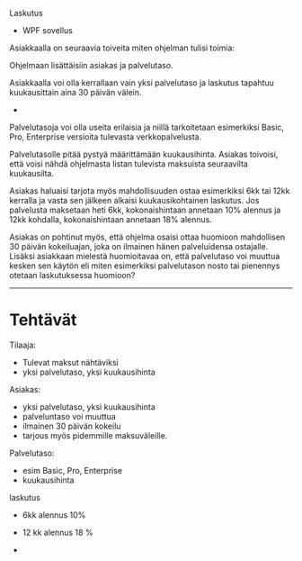 Laskutus

- WPF sovellus

Asiakkaalla on seuraavia toiveita miten ohjelman tulisi toimia:

Ohjelmaan lisättäisiin asiakas ja palvelutaso.

Asiakkaalla voi olla kerrallaan vain yksi palvelutaso ja laskutus tapahtuu kuukausittain aina 30 päivän välein.

- 

Palvelutasoja voi olla useita erilaisia ja niillä tarkoitetaan esimerkiksi Basic, Pro, Enterprise versioita tulevasta verkkopalvelusta. 

Palvelutasolle pitää pystyä määrittämään kuukausihinta.
Asiakas toivoisi, että voisi nähdä ohjelmasta listan tulevista maksuista seuraavilta kuukausilta.

Asiakas haluaisi tarjota myös mahdollisuuden ostaa esimerkiksi 6kk tai 12kk kerralla ja vasta sen jälkeen alkaisi kuukausikohtainen laskutus.
 Jos palvelusta maksetaan heti 6kk, kokonaishintaan annetaan 10% alennus ja 12kk kohdalla, kokonaishintaan annetaan 18% alennus.
 
Asiakas on pohtinut myös, että ohjelma osaisi ottaa huomioon mahdollisen 30 päivän kokeiluajan, joka on ilmainen hänen palveluidensa ostajalle.
Lisäksi asiakkaan mielestä huomioitavaa on, että palvelutaso voi muuttua kesken sen käytön eli miten esimerkiksi palvelutason nosto tai pienennys otetaan laskutuksessa huomioon?

---------------

# Tehtävät

Tilaaja:

- Tulevat maksut nähtäviksi
- yksi palvelutaso, yksi kuukausihinta


Asiakas: 	

- yksi palvelutaso, yksi kuukausihinta
- palveluntaso voi muuttua
- ilmainen 30 päivän kokeilu
- tarjous myös pidemmille maksuväleille.

Palvelutaso:
-  esim Basic, Pro, Enterprise
- kuukausihinta

laskutus
- 6kk alennus 10%
- 12 kk alennus 18 %

- 


